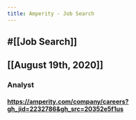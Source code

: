 ```yaml
---
title: Amperity - Job Search
---
```


## #[[Job Search]]

## 

## [[August 19th, 2020]]
### Analyst
#### https://amperity.com/company/careers?gh_jid=2232786&gh_src=20352e5f1us
